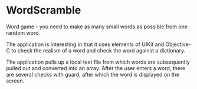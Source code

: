 # WordScramble

Word game - you need to make as many small words as possible from one random word.

The application is interesting in that it uses elements of UIKit and Objective-C to check the realism of a word and check the word against a dictionary.

The application pulls up a local text file from which words are subsequently pulled out and converted into an array. After the user enters a word, there are several checks with guard, after which the word is displayed on the screen.
